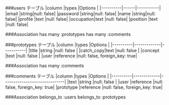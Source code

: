 ###users テーブル
|column    |types |Options    |
|----------|------|-----------|
|email     |string|null: false|
|password  |string|null: false|
|name      |string|null: false|
|profile   |text  |null: false|
|occupation|text  |null: false|
|position  |text  |null: false|

###Association
has many :prototypes
has many :comments


###prototypes テーブル
|column    |types        |Options    |
|----------|-------------|-----------|
|title     |string       |null: false                   |
|catch_copy|text         |null: false                   |
|concept   |text         |null: false                   |
|user      |reference    |null: false, foreign_key: true|

###Association
has many :comments


###comments テーブル
|column    |types        |Options                       |
|----------|-------------|------------------------------|
|text      |string       |null: false                   |
|user      |reference    |null: false, foreign_key: true|
|prototype |reference    |null: false, foreign_key: true|


###Association
belongs_to :users
belongs_to :prototypes



